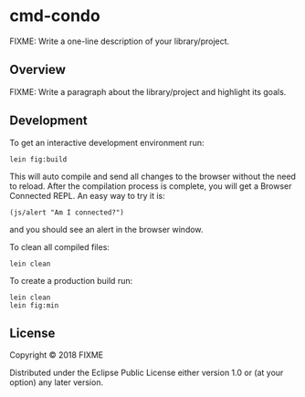 # cmd-condo

FIXME: Write a one-line description of your library/project.

## Overview

FIXME: Write a paragraph about the library/project and highlight its goals.

## Development

To get an interactive development environment run:

    lein fig:build

This will auto compile and send all changes to the browser without the
need to reload. After the compilation process is complete, you will
get a Browser Connected REPL. An easy way to try it is:

    (js/alert "Am I connected?")

and you should see an alert in the browser window.

To clean all compiled files:

	lein clean

To create a production build run:

	lein clean
	lein fig:min


## License

Copyright © 2018 FIXME

Distributed under the Eclipse Public License either version 1.0 or (at your option) any later version.
